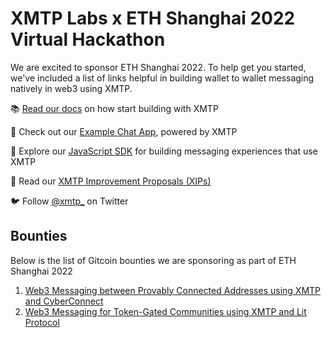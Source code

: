 # XMTP Labs x ETH Shanghai 2022 Virtual Hackathon

We are excited to sponsor ETH Shanghai 2022. To help get you started, we've included a list of links helpful in building wallet to wallet messaging natively in web3 using XMTP.

📚 [Read our docs](https://docs.xmtp.org/) on how start building with XMTP

💬 Check out our [Example Chat App](https://github.com/xmtp/example-chat-react), powered by XMTP

💾 Explore our [JavaScript SDK](https://github.com/xmtp/xmtp-js) for building messaging experiences that use XMTP

📜 Read our [XMTP Improvement Proposals (XIPs)](https://github.com/xmtp/XIPs)

🐦 Follow [@xmtp_](https://twitter.com/xmtp) on Twitter

## Bounties
Below is the list of Gitcoin bounties we are sponsoring as part of ETH Shanghai 2022

1. [Web3 Messaging between Provably Connected Addresses using XMTP and CyberConnect](https://github.com/xmtp-labs/ethshanghai-2022/issues/1)
2. [Web3 Messaging for Token-Gated Communities using XMTP and Lit Protocol](https://github.com/xmtp-labs/ethshanghai-2022/issues/2)

